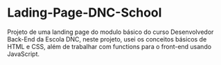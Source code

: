 # Lading-Page-DNC-School
Projeto de uma landing page do modulo básico do curso Desenvolvedor Back-End da Escola DNC, neste projeto, usei os conceitos básicos de HTML e CSS, além de trabalhar com functions para o front-end usando JavaScript.
